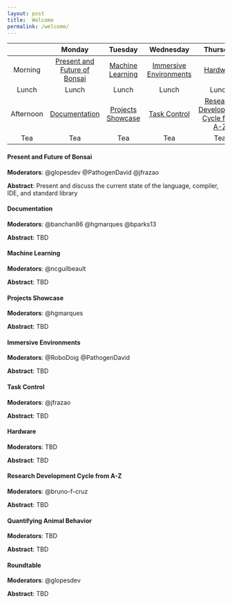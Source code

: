 ```yaml
---
layout: post
title:  Welcome
permalink: /welcome/
---
```



|           | Monday                       | Tuesday           | Wednesday              | Thursday                            | Friday                      |
|:---------:|:----------------------------:|:-----------------:|:----------------------:|:-----------------------------------:|:---------------------------:|
| Morning   | [Present and Future of Bonsai](#present-and-future-of-bonsai) | [Machine Learning](#machine-learning)  | [Immersive Environments](#immersive-environments) | [Hardware](#hardware)                            | [Quantifying Animal Behavior](#quantifying-animal-behavior) |                      |
| Lunch     | Lunch                        | Lunch             | Lunch                  | Lunch                               | Lunch                       |                          |
| Afternoon | [Documentation](#documentation)                | [Projects Showcase](#projects-showcase) | [Task Control](#task-control)           | [Research Development Cycle from A-Z](#research-development-cycle-from-a-z) | [Roundtable](#roundtable)                  |
| Tea       | Tea                          | Tea               | Tea                    | Tea                                 | Tea                         |


#### Present and Future of Bonsai

**Moderators**: @glopesdev @PathogenDavid @jfrazao

**Abstract**: Present and discuss the current state of the language, compiler, IDE, and standard library

#### Documentation

**Moderators**: @banchan86 @hgmarques @bparks13

**Abstract**: TBD

#### Machine Learning

**Moderators**: @ncguilbeault

**Abstract**: TBD

#### Projects Showcase

**Moderators**: @hgmarques

**Abstract**: TBD

#### Immersive Environments

**Moderators**: @RoboDoig @PathogenDavid

**Abstract**: TBD

#### Task Control

**Moderators**: @jfrazao

**Abstract**: TBD

#### Hardware

**Moderators**: TBD

**Abstract**: TBD

#### Research Development Cycle from A-Z

**Moderators**: @bruno-f-cruz

**Abstract**: TBD

#### Quantifying Animal Behavior

**Moderators**: TBD

**Abstract**: TBD

#### Roundtable

**Moderators**: @glopesdev

**Abstract**: TBD
